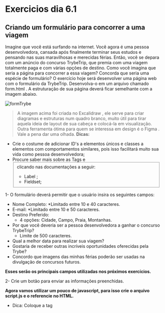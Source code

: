 # Exercicios dia 6.1 

## Criando um formulário para concorrer a uma viagem

Imagine que você está surfando na internet. Você agora é uma pessoa desenvolvedora, cansada após finalmente terminar seus estudos e pensando nas suas maravilhosas e merecidas férias.
Então, você se depara com um anúncio do concurso TrybeTrip, que premia com uma viagem totalmente paga e com várias opções de destino. Como você imagina que seria a página para concorrer a essa viagem?
Concorda que seria uma espécie de formulário?
O exercício hoje será desenvolver uma página web com o formulário da TrybeTrip. Desenvolva-o em um arquivo chamado form.html . A estruturação de sua página deverá ficar semelhante com a imagem abaixo.

![formTrybe](https://s3.us-east-2.amazonaws.com/assets.app.betrybe.com/fundamentals/html-forms/images/Excalidraw-forms-94cb593582e99fd08f284274fd8b50ab.png)

>A imagem acima foi criada no Excalidraw , ele serve para criar diagramas e estruturas num quadro branco, muito útil para tirar aquela ideia de layout de sua cabeça e colocá-la em visualização. Outra ferramenta ótima para quem se interessa em design é o Figma . Vale a pena dar uma olhada.
**Dicas:**
* Crie o costume de adicionar ID's a elementos únicos e classes a elementos com comportamentos similares, pois isso facilitará muito sua vida como pessoa desenvolvedora;
* Procure saber mais sobre as Tags <label> e <fieldset> clicando nas documentações a seguir:
  * Label ; 
  * Fieldset;

1- O formulário deverá permitir que o usuário insira os seguintes campos:
* Nome Completo:
    *Limitado entre 10 e 40 caracteres.
* E-mail:
    *Limitado entre 10 e 50 caracteres.
* Destino Preferido:
    * 4 opções: Cidade, Campo, Praia, Montanhas.
* Por que você deveria ser a pessoa desenvolvedora a ganhar o concurso TrybeTrip?
    * Limite de 500 caracteres.
* Qual a melhor data para realizar sua viagem?
* Gostaria de receber outras incríveis oportunidades oferecidas pela Trybe?
* Concordo que imagens das minhas férias poderão ser usadas na divulgação de concursos futuros.
  
**Esses serão os principais campos utilizadas nos próximos exercícios.**
  
2- Crie um botão para enviar as informações preenchidas.

**Agora vamos utilizar um pouco de javascript, para isso crie o arquivo script.js e o referencie no HTML.**
* Dica: Coloque a tag <script> no final do seu body.
  
3- Interrompa o comportamento padrão do botão submit utilizando o método preventDefault() . Nossa amiga Carol Silva nos contou um pouco sobre como fazer isso, lembra?

4- Crie um botão que limpe as informações contidas nos campos;

